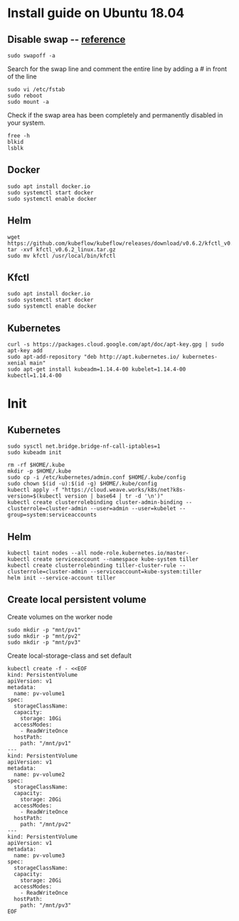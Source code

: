 # Install guide on Ubuntu 18.04

## Disable swap -- [reference](https://www.tecmint.com/disable-swap-partition-in-centos-ubuntu/)

```shell
sudo swapoff -a
```

Search for the swap line and comment the entire line by adding a # in front of the line

```shell
sudo vi /etc/fstab
sudo reboot
sudo mount -a
```

Check if the swap area has been completely and permanently disabled in your system.

```shell
free -h
blkid 
lsblk
```

## Docker

```shell
sudo apt install docker.io
sudo systemctl start docker
sudo systemctl enable docker
```

## Helm

```shell
wget https://github.com/kubeflow/kubeflow/releases/download/v0.6.2/kfctl_v0.6.2_linux.tar.gz
tar -xvf kfctl_v0.6.2_linux.tar.gz
sudo mv kfctl /usr/local/bin/kfctl
```

## Kfctl

```shell
sudo apt install docker.io
sudo systemctl start docker
sudo systemctl enable docker
```

## Kubernetes

```shell
curl -s https://packages.cloud.google.com/apt/doc/apt-key.gpg | sudo apt-key add
sudo apt-add-repository "deb http://apt.kubernetes.io/ kubernetes-xenial main"
sudo apt-get install kubeadm=1.14.4-00 kubelet=1.14.4-00 kubectl=1.14.4-00
```

# Init

## Kubernetes

```shell
sudo sysctl net.bridge.bridge-nf-call-iptables=1
sudo kubeadm init

rm -rf $HOME/.kube
mkdir -p $HOME/.kube
sudo cp -i /etc/kubernetes/admin.conf $HOME/.kube/config
sudo chown $(id -u):$(id -g) $HOME/.kube/config
kubectl apply -f "https://cloud.weave.works/k8s/net?k8s-version=$(kubectl version | base64 | tr -d '\n')"
kubectl create clusterrolebinding cluster-admin-binding --clusterrole=cluster-admin --user=admin --user=kubelet --group=system:serviceaccounts
```

## Helm

```shell
kubectl taint nodes --all node-role.kubernetes.io/master-
kubectl create serviceaccount --namespace kube-system tiller
kubectl create clusterrolebinding tiller-cluster-rule --clusterrole=cluster-admin --serviceaccount=kube-system:tiller
helm init --service-account tiller
```

## Create local persistent volume

Create volumes on the worker node

```shell
sudo mkdir -p "mnt/pv1"
sudo mkdir -p "mnt/pv2"
sudo mkdir -p "mnt/pv3"
```

Create local-storage-class and set default

```shell
kubectl create -f - <<EOF
kind: PersistentVolume
apiVersion: v1
metadata:
  name: pv-volume1
spec:
  storageClassName:
  capacity:
    storage: 10Gi
  accessModes:
    - ReadWriteOnce
  hostPath:
    path: "/mnt/pv1"
---
kind: PersistentVolume
apiVersion: v1
metadata:
  name: pv-volume2
spec:
  storageClassName:
  capacity:
    storage: 20Gi
  accessModes:
    - ReadWriteOnce
  hostPath:
    path: "/mnt/pv2"
---
kind: PersistentVolume
apiVersion: v1
metadata:
  name: pv-volume3
spec:
  storageClassName:
  capacity:
    storage: 20Gi
  accessModes:
    - ReadWriteOnce
  hostPath:
    path: "/mnt/pv3"
EOF
```
